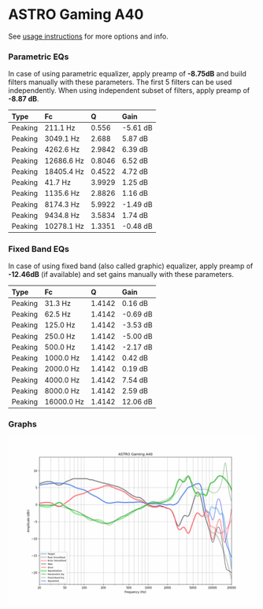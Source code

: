 # ASTRO Gaming A40
See [usage instructions](https://github.com/jaakkopasanen/AutoEq#usage) for more options and info.

### Parametric EQs
In case of using parametric equalizer, apply preamp of **-8.75dB** and build filters manually
with these parameters. The first 5 filters can be used independently.
When using independent subset of filters, apply preamp of **-8.87 dB**.

| Type    | Fc         |      Q | Gain     |
|:--------|:-----------|:-------|:---------|
| Peaking | 211.1 Hz   | 0.556  | -5.61 dB |
| Peaking | 3049.1 Hz  | 2.688  | 5.87 dB  |
| Peaking | 4262.6 Hz  | 2.9842 | 6.39 dB  |
| Peaking | 12686.6 Hz | 0.8046 | 6.52 dB  |
| Peaking | 18405.4 Hz | 0.4522 | 4.72 dB  |
| Peaking | 41.7 Hz    | 3.9929 | 1.25 dB  |
| Peaking | 1135.6 Hz  | 2.8826 | 1.16 dB  |
| Peaking | 8174.3 Hz  | 5.9922 | -1.49 dB |
| Peaking | 9434.8 Hz  | 3.5834 | 1.74 dB  |
| Peaking | 10278.1 Hz | 1.3351 | -0.48 dB |

### Fixed Band EQs
In case of using fixed band (also called graphic) equalizer, apply preamp of **-12.46dB**
(if available) and set gains manually with these parameters.

| Type    | Fc         |      Q | Gain     |
|:--------|:-----------|:-------|:---------|
| Peaking | 31.3 Hz    | 1.4142 | 0.16 dB  |
| Peaking | 62.5 Hz    | 1.4142 | -0.69 dB |
| Peaking | 125.0 Hz   | 1.4142 | -3.53 dB |
| Peaking | 250.0 Hz   | 1.4142 | -5.00 dB |
| Peaking | 500.0 Hz   | 1.4142 | -2.17 dB |
| Peaking | 1000.0 Hz  | 1.4142 | 0.42 dB  |
| Peaking | 2000.0 Hz  | 1.4142 | 0.19 dB  |
| Peaking | 4000.0 Hz  | 1.4142 | 7.54 dB  |
| Peaking | 8000.0 Hz  | 1.4142 | 2.59 dB  |
| Peaking | 16000.0 Hz | 1.4142 | 12.06 dB |

### Graphs
![](./ASTRO%20Gaming%20A40.png)